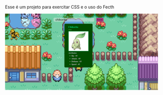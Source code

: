Esse é um projeto para exercitar CSS e o uso do Fecth

<img src ="https://github.com/FeBotero/myPokedex/blob/main/app.png">
